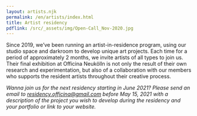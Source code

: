 ```yaml
---
layout: artists.njk
permalink: /en/artists/index.html
title: Artist residency
pdflink: /src/_assets/img/Open-Call_Nov-2020.jpg
---
```


Since 2019, we’ve been running an artist-in-residence program, using our studio space and darkroom to develop unique art projects. Each time for a period of approximately 2 months, we invite artists of all types to join us. Their final exhibition at Officina Neukölln is not only the result of their own research and experimentation, but also of a collaboration with our members who supports the resident artists throughout their creative process.

*Wanna join us for the next residency starting in June 2021?  Please send an email to residency.officina@gmail.com before May 15, 2021 with a description of the project you wish to develop during the residency and your portfolio or link to your website.*
